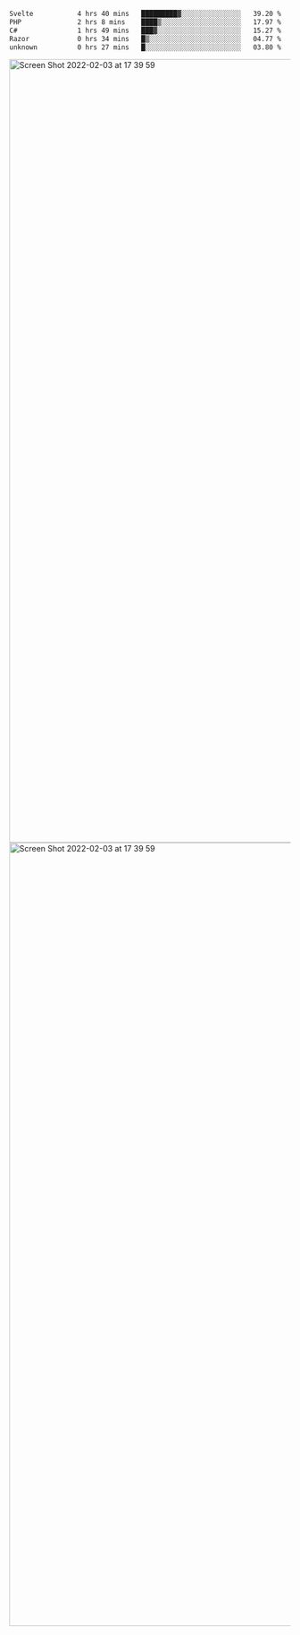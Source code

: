 <!--START_SECTION:waka-->

```txt
Svelte           4 hrs 40 mins   █████████▓░░░░░░░░░░░░░░░   39.20 %
PHP              2 hrs 8 mins    ████▒░░░░░░░░░░░░░░░░░░░░   17.97 %
C#               1 hrs 49 mins   ███▓░░░░░░░░░░░░░░░░░░░░░   15.27 %
Razor            0 hrs 34 mins   █▒░░░░░░░░░░░░░░░░░░░░░░░   04.77 %
unknown          0 hrs 27 mins   █░░░░░░░░░░░░░░░░░░░░░░░░   03.80 %
```

<!--END_SECTION:waka-->

<img width="1400" alt="Screen Shot 2022-02-03 at 17 39 59" src="https://user-images.githubusercontent.com/45716542/152387304-f2b60485-53a6-4f4b-a818-5cefb1b0c0ae.png">
<img width="1400" alt="Screen Shot 2022-02-03 at 17 39 59" src="https://user-images.githubusercontent.com/45716542/152387273-ea5cdf21-2a45-44da-8bef-00c1763b1d42.png">
